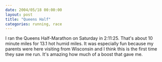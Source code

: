 ```yaml
---
date: 2004/05/18 00:00:00
layout: post
title: "Queens Half"
categories: running, race
---
```


I ran the Queens Half-Marathon on Saturday in 2:11:25. That's about 10 minute miles for 13.1 hot humid miles. It was especially fun because my parents were here visiting from Wisconsin and I think this is the first time they saw me run. It's amazing how much of a boost that gave me.